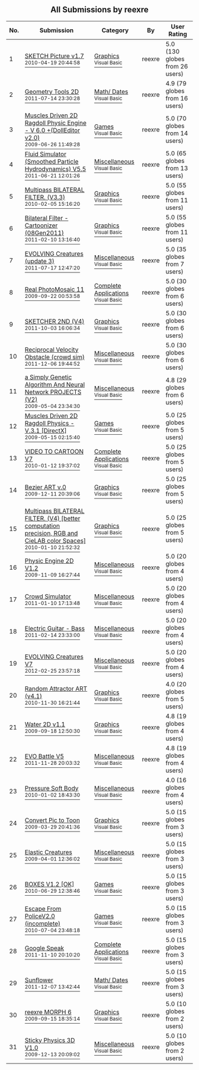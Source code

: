 ﻿<div align="center">

## All Submissions by reexre

</div>

No.  | Submission | Category | By   | User Rating
---- | ---------- | -------- | ---- | -----------
1 | [SKETCH Picture   v1\.7<br /><sup>2010-04-19 20:44:58</sup>](https://github.com/Planet-Source-Code/reexre-sketch-picture-v1-7__1-73034) | [Graphics<br /><sup>Visual Basic</sup>](../ByCategory/graphics__1-46.md) | reexre | 5.0 (130 globes from 26 users)
2 | [Geometry Tools 2D<br /><sup>2011-07-14 23:30:28</sup>](https://github.com/Planet-Source-Code/reexre-geometry-tools-2d__1-73873) | [Math/ Dates<br /><sup>Visual Basic</sup>](../ByCategory/math-dates__1-37.md) | reexre | 4.9 (79 globes from 16 users)
3 | [Muscles Driven 2D Ragdoll Physic Engine \-  V 6\.0  \+\(DollEditor v2\.0\)<br /><sup>2009-06-26 11:49:28</sup>](https://github.com/Planet-Source-Code/reexre-muscles-driven-2d-ragdoll-physic-engine-v-6-0-dolleditor-v2-0__1-72071) | [Games<br /><sup>Visual Basic</sup>](../ByCategory/games__1-38.md) | reexre | 5.0 (70 globes from 14 users)
4 | [Fluid Simulator \(Smoothed Particle Hydrodynamics\)  V5\.5<br /><sup>2011-06-21 12:01:26</sup>](https://github.com/Planet-Source-Code/reexre-fluid-simulator-smoothed-particle-hydrodynamics-v5-5__1-73110) | [Miscellaneous<br /><sup>Visual Basic</sup>](../ByCategory/miscellaneous__1-1.md) | reexre | 5.0 (65 globes from 13 users)
5 | [Multipass BILATERAL FILTER\. \(V3\.3\)<br /><sup>2010-02-05 15:16:20</sup>](https://github.com/Planet-Source-Code/reexre-multipass-bilateral-filter-v3-3__1-72829) | [Graphics<br /><sup>Visual Basic</sup>](../ByCategory/graphics__1-46.md) | reexre | 5.0 (55 globes from 11 users)
6 | [Bilateral Filter \- Cartoonizer \(08Gen2011\)<br /><sup>2011-02-10 13:16:40</sup>](https://github.com/Planet-Source-Code/reexre-bilateral-filter-cartoonizer-08gen2011__1-73648) | [Graphics<br /><sup>Visual Basic</sup>](../ByCategory/graphics__1-46.md) | reexre | 5.0 (55 globes from 11 users)
7 | [EVOLVING Creatures \(update 3\)<br /><sup>2011-07-17 12:47:20</sup>](https://github.com/Planet-Source-Code/reexre-evolving-creatures-update-3__1-73944) | [Miscellaneous<br /><sup>Visual Basic</sup>](../ByCategory/miscellaneous__1-1.md) | reexre | 5.0 (35 globes from 7 users)
8 | [Real PhotoMosaic  11<br /><sup>2009-09-22 00:53:58</sup>](https://github.com/Planet-Source-Code/reexre-real-photomosaic-11__1-72053) | [Complete Applications<br /><sup>Visual Basic</sup>](../ByCategory/complete-applications__1-27.md) | reexre | 5.0 (30 globes from 6 users)
9 | [SKETCHER 2ND \(V4\)<br /><sup>2011-10-03 16:06:34</sup>](https://github.com/Planet-Source-Code/reexre-sketcher-2nd-v4__1-74103) | [Graphics<br /><sup>Visual Basic</sup>](../ByCategory/graphics__1-46.md) | reexre | 5.0 (30 globes from 6 users)
10 | [Reciprocal Velocity Obstacle \(crowd sim\) <br /><sup>2011-12-06 19:44:52</sup>](https://github.com/Planet-Source-Code/reexre-reciprocal-velocity-obstacle-crowd-sim__1-74188) | [Miscellaneous<br /><sup>Visual Basic</sup>](../ByCategory/miscellaneous__1-1.md) | reexre | 5.0 (30 globes from 6 users)
11 | [a Simply Genetic Algorithm And Neural Network PROJECTS \(V2\)<br /><sup>2009-05-04 23:34:30</sup>](https://github.com/Planet-Source-Code/reexre-a-simply-genetic-algorithm-and-neural-network-projects-v2__1-72047) | [Miscellaneous<br /><sup>Visual Basic</sup>](../ByCategory/miscellaneous__1-1.md) | reexre | 4.8 (29 globes from 6 users)
12 | [Muscles Driven 2D Ragdoll Physics \-  V\.3\.1  \[DirectX\]<br /><sup>2009-05-15 02:15:40</sup>](https://github.com/Planet-Source-Code/reexre-muscles-driven-2d-ragdoll-physics-v-3-1-directx__1-72083) | [Games<br /><sup>Visual Basic</sup>](../ByCategory/games__1-38.md) | reexre | 5.0 (25 globes from 5 users)
13 | [VIDEO TO CARTOON V7<br /><sup>2010-01-12 19:37:02</sup>](https://github.com/Planet-Source-Code/reexre-video-to-cartoon-v7__1-72418) | [Complete Applications<br /><sup>Visual Basic</sup>](../ByCategory/complete-applications__1-27.md) | reexre | 5.0 (25 globes from 5 users)
14 | [Bezier ART  v\.0<br /><sup>2009-12-11 20:39:06</sup>](https://github.com/Planet-Source-Code/reexre-bezier-art-v-0__1-72987) | [Graphics<br /><sup>Visual Basic</sup>](../ByCategory/graphics__1-46.md) | reexre | 5.0 (25 globes from 5 users)
15 | [Multipass BILATERAL FILTER\. \(V4\) \[better computation precision, RGB and CieLAB color Spaces\]<br /><sup>2010-01-10 21:52:32</sup>](https://github.com/Planet-Source-Code/reexre-multipass-bilateral-filter-v4-better-computation-precision-rgb-and-cielab-color-spa__1-73003) | [Graphics<br /><sup>Visual Basic</sup>](../ByCategory/graphics__1-46.md) | reexre | 5.0 (25 globes from 5 users)
16 | [Physic Engine 2D  V1\.2<br /><sup>2009-11-09 16:27:44</sup>](https://github.com/Planet-Source-Code/reexre-physic-engine-2d-v1-2__1-72621) | [Miscellaneous<br /><sup>Visual Basic</sup>](../ByCategory/miscellaneous__1-1.md) | reexre | 5.0 (20 globes from 4 users)
17 | [Crowd Simulator<br /><sup>2011-01-10 17:13:48</sup>](https://github.com/Planet-Source-Code/reexre-crowd-simulator__1-73673) | [Miscellaneous<br /><sup>Visual Basic</sup>](../ByCategory/miscellaneous__1-1.md) | reexre | 5.0 (20 globes from 4 users)
18 | [Electric Guitar \- Bass<br /><sup>2011-02-14 23:33:00</sup>](https://github.com/Planet-Source-Code/reexre-electric-guitar-bass__1-73735) | [Miscellaneous<br /><sup>Visual Basic</sup>](../ByCategory/miscellaneous__1-1.md) | reexre | 5.0 (20 globes from 4 users)
19 | [EVOLVING Creatures V7<br /><sup>2012-02-25 23:57:18</sup>](https://github.com/Planet-Source-Code/reexre-evolving-creatures-v7__1-74127) | [Miscellaneous<br /><sup>Visual Basic</sup>](../ByCategory/miscellaneous__1-1.md) | reexre | 5.0 (20 globes from 4 users)
20 | [Random Attractor ART   \(v4\.1\)<br /><sup>2010-11-30 16:21:44</sup>](https://github.com/Planet-Source-Code/reexre-random-attractor-art-v4-1__1-73591) | [Graphics<br /><sup>Visual Basic</sup>](../ByCategory/graphics__1-46.md) | reexre | 4.0 (20 globes from 5 users)
21 | [Water 2D  v1\.1<br /><sup>2009-09-18 12:50:30</sup>](https://github.com/Planet-Source-Code/reexre-water-2d-v1-1__1-71961) | [Graphics<br /><sup>Visual Basic</sup>](../ByCategory/graphics__1-46.md) | reexre | 4.8 (19 globes from 4 users)
22 | [EVO Battle V5<br /><sup>2011-11-28 20:03:32</sup>](https://github.com/Planet-Source-Code/reexre-evo-battle-v5__1-73105) | [Miscellaneous<br /><sup>Visual Basic</sup>](../ByCategory/miscellaneous__1-1.md) | reexre | 4.8 (19 globes from 4 users)
23 | [Pressure Soft Body<br /><sup>2010-01-02 18:43:30</sup>](https://github.com/Planet-Source-Code/reexre-pressure-soft-body__1-72857) | [Miscellaneous<br /><sup>Visual Basic</sup>](../ByCategory/miscellaneous__1-1.md) | reexre | 4.0 (16 globes from 4 users)
24 | [Convert Pic to Toon<br /><sup>2009-03-29 20:41:36</sup>](https://github.com/Planet-Source-Code/reexre-convert-pic-to-toon__1-71920) | [Graphics<br /><sup>Visual Basic</sup>](../ByCategory/graphics__1-46.md) | reexre | 5.0 (15 globes from 3 users)
25 | [Elastic Creatures<br /><sup>2009-04-01 12:36:02</sup>](https://github.com/Planet-Source-Code/reexre-elastic-creatures__1-71934) | [Miscellaneous<br /><sup>Visual Basic</sup>](../ByCategory/miscellaneous__1-1.md) | reexre | 5.0 (15 globes from 3 users)
26 | [BOXES V1\.2 \[OK\]<br /><sup>2010-06-29 12:38:46</sup>](https://github.com/Planet-Source-Code/reexre-boxes-v1-2-ok__1-73239) | [Games<br /><sup>Visual Basic</sup>](../ByCategory/games__1-38.md) | reexre | 5.0 (15 globes from 3 users)
27 | [Escape From PoliceV2\.0 \(incomplete\)<br /><sup>2010-07-04 23:48:18</sup>](https://github.com/Planet-Source-Code/reexre-escape-from-policev2-0-incomplete__1-73257) | [Games<br /><sup>Visual Basic</sup>](../ByCategory/games__1-38.md) | reexre | 5.0 (15 globes from 3 users)
28 | [Google Speak<br /><sup>2011-11-10 20:10:20</sup>](https://github.com/Planet-Source-Code/reexre-google-speak__1-74169) | [Complete Applications<br /><sup>Visual Basic</sup>](../ByCategory/complete-applications__1-27.md) | reexre | 5.0 (15 globes from 3 users)
29 | [Sunflower<br /><sup>2011-12-07 13:42:44</sup>](https://github.com/Planet-Source-Code/reexre-sunflower__1-74201) | [Math/ Dates<br /><sup>Visual Basic</sup>](../ByCategory/math-dates__1-37.md) | reexre | 5.0 (15 globes from 3 users)
30 | [reexre MORPH 6<br /><sup>2009-09-15 18:35:14</sup>](https://github.com/Planet-Source-Code/reexre-reexre-morph-6__1-72462) | [Graphics<br /><sup>Visual Basic</sup>](../ByCategory/graphics__1-46.md) | reexre | 5.0 (10 globes from 2 users)
31 | [Sticky Physics 3D  V1\.0<br /><sup>2009-12-13 20:09:02</sup>](https://github.com/Planet-Source-Code/reexre-sticky-physics-3d-v1-0__1-72737) | [Miscellaneous<br /><sup>Visual Basic</sup>](../ByCategory/miscellaneous__1-1.md) | reexre | 5.0 (10 globes from 2 users)
